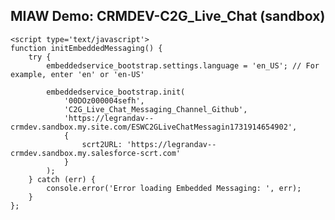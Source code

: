 <html>
  <head>
    <title>
      MIAW Demo: CRMDEV (sandbox)
    </title>
    <style>
      h1{
        display: none;
      }
    </style>
  </head>
  <body>
    <h2> MIAW Demo: CRMDEV-C2G_Live_Chat (sandbox)</h2>
    
    <script type='text/javascript'>
	function initEmbeddedMessaging() {
		try {
			embeddedservice_bootstrap.settings.language = 'en_US'; // For example, enter 'en' or 'en-US'

			embeddedservice_bootstrap.init(
				'00DOz000004sefh',
				'C2G_Live_Chat_Messaging_Channel_Github',
				'https://legrandav--crmdev.sandbox.my.site.com/ESWC2GLiveChatMessagin1731914654902',
				{
					scrt2URL: 'https://legrandav--crmdev.sandbox.my.salesforce-scrt.com'
				}
			);
		} catch (err) {
			console.error('Error loading Embedded Messaging: ', err);
		}
	};
</script>
<script type='text/javascript' src='https://legrandav--crmdev.sandbox.my.site.com/ESWC2GLiveChatMessagin1731914654902/assets/js/bootstrap.min.js' onload='initEmbeddedMessaging()'></script>
  </body>
</html>
